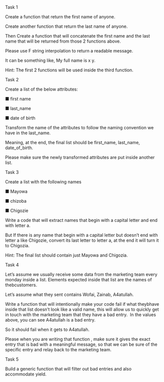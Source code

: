 Task 1

Create a function that return the first name of anyone.

‎Create another function that return the last name of anyone.

‎Then Create a function that will concatenate the first name and the last name that will be returned from those 2 functions above.

‎Please use F string interpolation to return a readable message.

‎It can be something like, My full name is x y.

‎Hint: The first 2 functions will be used inside the third function.

Task 2

Create a list of the below attributes:

‎■ first name

‎■ last_name

‎■ date of birth

‎Transform the name of the attributes to follow the naming convention we have in the last_name.

‎Meaning, at the end, the final list should be first_name, last_name, ‎date_of_birth.

‎Please make sure the newly transformed attributes are put inside another ‎list.

Task  3

‎Create a list with the following names

‎■ Mayowa

‎■ chizoba

‎■ Chigozie

‎Write a code that will extract names that begin with a capital letter and end with ‎letter a.

‎But If there is any name that begin with a capital letter but doesn’t end with letter a like Chigozie, convert its last letter to letter a, at the end it will
‎turn it to Chigozia.

‎Hint: The final list should contain just Mayowa and Chigozia.

Task 4

Let’s assume we usually receive some data from the marketing team every monday inside a list. Elements expected inside that list are the names of theb‎customers.

‎Let’s assume what they sent contains Wofai, Zainab, A4atullah.

‎Write a function that will intentionally make your code fail if what theyb‎have inside that list doesn’t look like a valid name, this will allow us to ‎quickly get in touch with the marketing team that they have a bad entry.
‎
In the values above, you can see A4atullah is a bad entry.

‎So it should fail when it gets to A4atullah.

‎Please when you are writing that function , make sure it gives the exact ‎entry that is bad with a meaningful message, so that we can be sure of the specific entry and relay back to the marketing team.

Task 5

Build a generic function that will filter out bad entries and also accommodate yield.
